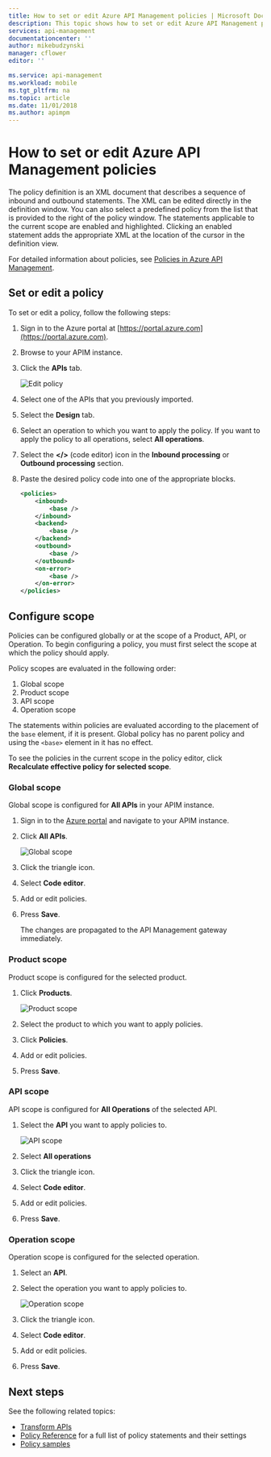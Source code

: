 ```yaml
---
title: How to set or edit Azure API Management policies | Microsoft Docs
description: This topic shows how to set or edit Azure API Management policies.
services: api-management
documentationcenter: ''
author: mikebudzynski
manager: cflower
editor: ''

ms.service: api-management
ms.workload: mobile
ms.tgt_pltfrm: na
ms.topic: article
ms.date: 11/01/2018
ms.author: apimpm
---
```


# How to set or edit Azure API Management policies

The policy definition is an XML document that describes a sequence of inbound and outbound statements. The XML can be edited directly in the definition window. You can also select a predefined policy from the list that is provided to the right of the policy window. The statements applicable to the current scope are enabled and highlighted. Clicking an enabled statement adds the appropriate XML at the location of the cursor in the definition view. 

For detailed information about policies, see [Policies in Azure API Management](api-management-howto-policies.md).

## Set or edit a policy

To set or edit a policy, follow the following steps:

1. Sign in to the Azure portal at [https://portal.azure.com](https://portal.azure.com).
2. Browse to your APIM instance.
3. Click the **APIs** tab.

    ![Edit policy](./media/set-edit-policies/code-editor.png)

4. Select one of the APIs that you previously imported.
5. Select the **Design** tab.
6. Select an operation to which you want to apply the policy. If you want to apply the policy to all operations, select **All operations**.
7. Select the **</>** (code editor) icon in the **Inbound processing** or **Outbound processing** section.
8. Paste the desired policy code into one of the appropriate blocks.

    ```xml
    <policies>
        <inbound>
            <base />
        </inbound>
        <backend>
            <base />
        </backend>
        <outbound>
            <base />
        </outbound>
        <on-error>
            <base />
        </on-error>
    </policies>
    ```
 
## Configure scope

Policies can be configured globally or at the scope of a Product, API, or Operation. To begin configuring a policy, you must first select the scope at which the policy should apply.

Policy scopes are evaluated in the following order:

1. Global scope
2. Product scope
3. API scope
4. Operation scope

The statements within policies are evaluated according to the placement of the `base` element, if it is present. Global policy has no parent policy and using the `<base>` element in it has no effect.

To see the policies in the current scope in the policy editor, click **Recalculate effective policy for selected scope**.

### Global scope

Global scope is configured for **All APIs** in your APIM instance.

1. Sign in to the [Azure portal](https://portal.azure.com/) and navigate to your APIM instance.
2. Click **All APIs**.

    ![Global scope](./media/api-management-howto-policies/global-scope.png)

3. Click the triangle icon.
4. Select **Code editor**.
5. Add or edit policies.
6. Press **Save**. 

    The changes are propagated to the API Management gateway immediately.

### Product scope

Product scope is configured for the selected product.

1. Click **Products**.

    ![Product scope](./media/api-management-howto-policies/product-scope.png)

2. Select the product to which you want to apply policies.
3. Click **Policies**.
4. Add or edit policies.
5. Press **Save**. 

### API scope

API scope is configured for **All Operations** of the selected API.

1. Select the **API** you want to apply policies to.

    ![API scope](./media/api-management-howto-policies/api-scope.png)

2. Select **All operations**
3. Click the triangle icon.
4. Select **Code editor**.
5. Add or edit policies.
6. Press **Save**. 

### Operation scope 

Operation scope is configured for the selected operation.

1. Select an **API**.
2. Select the operation you want to apply policies to.

    ![Operation scope](./media/api-management-howto-policies/operation-scope.png)

3. Click the triangle icon.
4. Select **Code editor**.
5. Add or edit policies.
6. Press **Save**. 

## Next steps

See the following related topics:

+ [Transform APIs](transform-api.md)
+ [Policy Reference](./api-management-policies.md) for a full list of policy statements and their settings
+ [Policy samples](policy-samples.md)
